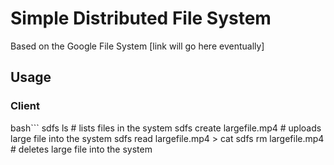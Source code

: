 # Simple Distributed File System

Based on the Google File System [link will go here eventually]

## Usage

### Client

bash```
sdfs ls # lists files in the system
sdfs create largefile.mp4 # uploads large file into the system
sdfs read largefile.mp4 > cat
sdfs rm largefile.mp4 # deletes large file into the system
```
